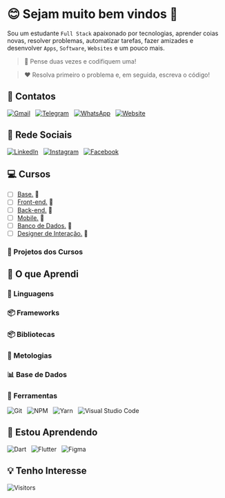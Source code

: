 <!-- Título -->
# &#128522; Sejam muito bem vindos &#128075;

<!-- Descrição -->
Sou um estudante `Full Stack` apaixonado por tecnologias, aprender coias novas, resolver problemas, automatizar tarefas, fazer amizades e desenvolver `Apps`, `Software`, `Websites` e um pouco mais.

<!-- Citações -->
> &#129504; Pense duas vezes e codifiquem uma!

> &#10084; Resolva primeiro o problema e, em seguida, escreva o código!

<!-- Contatos -->
## &#128101; Contatos

[![Gmail](https://img.shields.io/badge/Gmail-000fff.svg?style=p&logo=Gmail&logoColor=ffffff&labelColor=800080)](mailto:vanderley.1109@gmail.com "E-mail")
&nbsp;
[![Telegram](https://img.shields.io/badge/Telegram-000fff.svg?style=p&logo=Telegram&logoColor=ffffff&labelColor=800080)](https://t.me/Devsgeeknerd "Telegram")
&nbsp;
[![WhatsApp](https://img.shields.io/badge/WhatsApp-000fff.svg?style=p&logo=WhatsApp&logoColor=ffffff&labelColor=800080)](https:// "Em breve!")
&nbsp;
[![Website](https://img.shields.io/badge/Website-000fff.svg?style=p&logo=About.me&logoColor=ffffff&labelColor=800080)](https:// "Em breve!")

<!-- Rede Sociais  -->
## &#129309; Rede Sociais

[![LinkedIn](https://img.shields.io/badge/LinkedIn-000fff.svg?style=p&logo=LinkedIn&logoColor=ffffff&labelColor=800080)](https://www.linkedin.com/in/devsgeeknerd "LinkedIn")
&nbsp;
[![Instagram](https://img.shields.io/badge/Instagram-000fff.svg?style=p&logo=Instagram&logoColor=ffffff&labelColor=800080)](https://instagram.com/Devsgeeknerd "Instagram")
&nbsp;
[![Facebook](https://img.shields.io/badge/Facebook-000fff.svg?style=p&logo=Facebook&logoColor=ffffff&labelColor=800080)](https://facebook.com/Devsgeeknerd "Facebook")

<!-- Cursos -->
## &#128187; Cursos

* [ ] [Base.](https://github.com/Devsgeeknerd/cat-bas) &#128679;
* [ ] [Front-end.](https://github.com/Devsgeeknerd/cat-fro-end) &#128679;
* [ ] [Back-end.](https://github.com/Devsgeeknerd/cat-bac-end) &#128679;
* [ ] [Mobile.](https://github.com/Devsgeeknerd/cat-mob) &#128679;
* [ ] [Banco de Dados.](https://github.com/Devsgeeknerd/cat-ban-dad) &#128679;
* [ ] [Designer de Interação.](https://github.com/Devsgeeknerd/cat-des-int) &#128679;

<!-- Projetos dos Cursos -->
### &#128193; Projetos dos Cursos

<!-- Aprendizados -->
## &#128099; O que Aprendi

<!-- Linguagens -->
### &#128221; Linguagens

<!-- Frameworks -->
### &#128230; Frameworks

<!-- Bibliotecas -->
### &#128230; Bibliotecas

<!-- Metologias -->
### &#128260; Metologias

<!-- Bancos de Dados -->
### &#128202; Base de Dados

<!-- Ferramentas -->
### &#129520; Ferramentas

![Git](https://img.shields.io/badge/Git-000fff.svg?style=p&logo=Git&logoColor=ffffff&labelColor=800080 "Git")
&nbsp;
![NPM](https://img.shields.io/badge/NPM-000fff.svg?style=p&logo=NPM&logoColor=ffffff&labelColor=800080)
&nbsp;
![Yarn](https://img.shields.io/badge/Yarn-000fff.svg?style=p&logo=Yarn&logoColor=ffffff&labelColor=800080)
&nbsp;
![Visual Studio Code](https://img.shields.io/badge/Visial%20Studio%20Code-000fff.svg?style=p&logo=Visual-Studio-Code&logoColor=ffffff&labelColor=800080)

<!-- Aprendendo -->
## &#129504; Estou Aprendendo

![Dart](https://img.shields.io/badge/Dart-000fff.svg?style=p&logo=Dart&logoColor=ffffff&labelColor=800080)
&nbsp;
![Flutter](https://img.shields.io/badge/Flutter-000fff.svg?style=p&logo=Flutter&logoColor=ffffff&labelColor=800080)
&nbsp;
![Figma](https://img.shields.io/badge/Figma-000fff.svg?style=p&logo=Figma&logoColor=ffffff&labelColor=800080)

<!-- Interesse -->
## &#128161; Tenho Interesse

<!-- Informações -->
![Visitors](https://api.visitorbadge.io/api/visitors?path=Devsgeeknerd%2FDevsgeeknerd&label=Visitantes&labelColor=%23700070&labelStyle=none&countColor=%23000fff&style=plastic&color=%23ffffff "Total de Visitantes")
